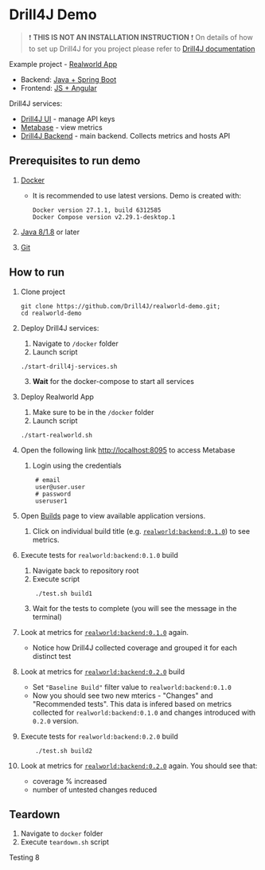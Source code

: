 # Drill4J Demo

> ❗ __THIS IS NOT AN INSTALLATION INSTRUCTION__ ❗
> On details of how to set up Drill4J for you project please refer to [Drill4J documentation](https://drill4j.github.io/docs/what-is-drill4j)

Example project - [Realworld App](https://github.com/gothinkster/realworld) 
- Backend: [Java + Spring Boot](https://github.com/Drill4J/spring-boot-realworld-example-app)
- Frontend: [JS + Angular](https://github.com/Drill4J/angular-realworld-example-app)

Drill4J services:
- [Drill4J UI](http://localhost:8091) - manage API keys
- [Metabase](http://localhost:8095) - view metrics
- [Drill4J Backend](http://localhost:8090) - main backend. Collects metrics and hosts API

## Prerequisites to run demo

1. [Docker](https://www.docker.com/) 

    - It is recommended to use latest versions. Demo is created with:
    
        ```
        Docker version 27.1.1, build 6312585
        Docker Compose version v2.29.1-desktop.1
        ```

2. [Java 8/1.8](https://www.oracle.com/java/technologies/downloads/) or later
3. [Git](https://git-scm.com/downloads)

## How to run

1. Clone project

    ```shell
    git clone https://github.com/Drill4J/realworld-demo.git;
    cd realworld-demo
    ``` 

2. Deploy Drill4J services:

    1. Navigate to `/docker` folder 
    2. Launch script
    ```shell
    ./start-drill4j-services.sh
    ```
    3. __Wait__ for the docker-compose to start all services

3. Deploy Realworld App

    1. Make sure to be in the `/docker` folder
    2. Launch script 
    ```shell
    ./start-realworld.sh
    ```

4. Open the following link <http://localhost:8095> to access Metabase 

    1. Login using the credentials
    ```
        # email
        user@user.user
        # password 
        useruser1 
    ```

5. Open [Builds](http://localhost:8095/dashboard/1-builds?group=&app=) page to view available application versions.

    1. Click on individual build title (e.g. [`realworld:backend:0.1.0`](http://localhost:8095/dashboard/2?group=realworld&app=backend&build=realworld%3Abackend%3A0.1.0&baseline_build=&package_filter=*&class_filter=*)) to see metrics.

6. Execute tests for `realworld:backend:0.1.0` build

    1. Navigate back to repository root
    2. Execute script
    ```
        ./test.sh build1 
    ```
    3. Wait for the tests to complete (you will see the message in the terminal)

7. Look at metrics for [`realworld:backend:0.1.0`](http://localhost:8095/dashboard/2?group=realworld&app=backend&build=realworld%3Abackend%3A0.1.0&baseline_build=&package_filter=*&class_filter=*) again.
    - Notice how Drill4J collected coverage and grouped it for each distinct test

8. Look at metrics for [`realworld:backend:0.2.0`](http://localhost:8095/dashboard/2?group=realworld&app=backend&build=realworld%3Abackend%3A0.2.0&baseline_build=&package_filter=*&class_filter=*) build
    - Set `"Baseline Build"` filter value to `realworld:backend:0.1.0`
    - Now you should see two new mterics - "Changes" and "Recommended tests". This data is infered based on metrics collected for `realworld:backend:0.1.0` and changes introduced with `0.2.0` version.

9. Execute tests for `realworld:backend:0.2.0` build

    ```
        ./test.sh build2
    ```

10. Look at metrics for [`realworld:backend:0.2.0`](http://localhost:8095/dashboard/2?group=realworld&app=backend&build=realworld%3Abackend%3A0.2.0&baseline_build=&package_filter=*&class_filter=*) again. You should see that:
    - coverage % increased
    - number of untested changes reduced

## Teardown

1. Navigate to `docker` folder
2. Execute `teardown.sh` script


Testing 8
